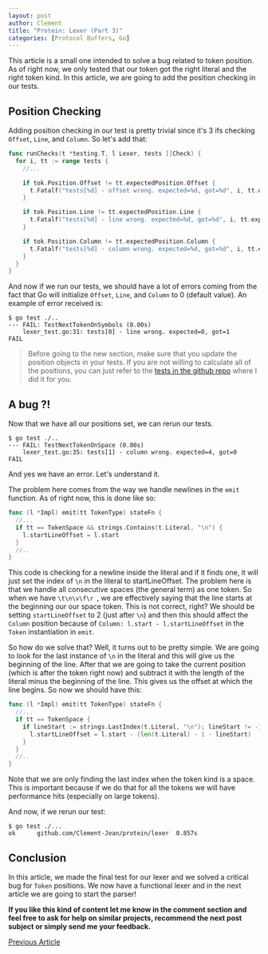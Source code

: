 ```yaml
---
layout: post
author: Clement
title: "Protein: Lexer (Part 3)"
categories: [Protocol Buffers, Go]
---
```


This article is a small one intended to solve a bug related to token position. As of right now, we only tested that our token got the right literal and the right token kind. In this article, we are going to add the position checking in our tests.

## Position Checking

Adding position checking in our test is pretty trivial since it's 3 ifs checking `Offset`, `Line`, and `Column`. So let's add that:

```go lexer/impl.go
func runChecks(t *testing.T, l Lexer, tests []Check) {
  for i, tt := range tests {
    //...

    if tok.Position.Offset != tt.expectedPosition.Offset {
      t.Fatalf("tests[%d] - offset wrong. expected=%d, got=%d", i, tt.expectedPosition.Offset, tok.Position.Offset)
    }

    if tok.Position.Line != tt.expectedPosition.Line {
      t.Fatalf("tests[%d] - line wrong. expected=%d, got=%d", i, tt.expectedPosition.Line, tok.Position.Line)
    }

    if tok.Position.Column != tt.expectedPosition.Column {
      t.Fatalf("tests[%d] - column wrong. expected=%d, got=%d", i, tt.expectedPosition.Column, tok.Position.Column)
    }
  }
}
```

And now if we run our tests, we should have a lot of errors coming from the fact that Go will initialize `Offset`, `Line`, and `Column` to 0 (default value). An example of error received is:

```shell
$ go test ./..
--- FAIL: TestNextTokenOnSymbols (0.00s)
    lexer_test.go:31: tests[0] - line wrong. expected=0, got=1
FAIL
```

> Before going to the new section, make sure that you update the position objects in your tests. If you are not willing to calculate all of the positions, you can just refer to the [tests in the github repo](https://github.com/Clement-Jean/protein/blob/lexer/lexer/lexer_test.go) where I did it for you.

## A bug ?!

Now that we have all our positions set, we can rerun our tests.

```shell
$ go test ./..
--- FAIL: TestNextTokenOnSpace (0.00s)
    lexer_test.go:35: tests[1] - column wrong. expected=4, got=0
FAIL
```

And yes we have an error. Let's understand it.

The problem here comes from the way we handle newlines in the `emit` function. As of right now, this is done like so:

```go lexer/impl.go
func (l *Impl) emit(tt TokenType) stateFn {
  //...
  if tt == TokenSpace && strings.Contains(t.Literal, "\n") {
    l.startLineOffset = l.start
  }
  //..
}
```

This code is checking for a newline inside the literal and if it finds one, it will just set the index of `\n` in the literal to startLineOffset. The problem here is that we handle all consecutive spaces (the general term) as one token. So when we have `\t\n\v\f\r `, we are effectively saying that the line starts at the beginning our our space token. This is not correct, right? We should be setting `startLineOffset` to 2 (just after `\n`) and then this should affect the `Column` position because of `Column: l.start - l.startLineOffset` in the `Token` instantiation in `emit`.

So how do we solve that? Well, it turns out to be pretty simple. We are going to look for the last instance of `\n` in the literal and this will give us the beginning of the line. After that we are going to take the current position (which is after the token right now) and subtract it with the length of the literal minus the beginning of the line. This gives us the offset at which the line begins. So now we should have this:

```go lexer/impl.go
func (l *Impl) emit(tt TokenType) stateFn {
  //...
  if tt == TokenSpace {
    if lineStart := strings.LastIndex(t.Literal, "\n"); lineStart != -1 {
      l.startLineOffset = l.start - (len(t.Literal) - 1 - lineStart)
    }
  }
  //..
}
```

Note that we are only finding the last index when the token kind is a space. This is important because if we do that for all the tokens we will have performance hits (especially on large tokens).

And now, if we rerun our test:

```shell
$ go test ./...
ok      github.com/Clement-Jean/protein/lexer  0.857s
```

## Conclusion

In this article, we made the final test for our lexer and we solved a critical bug for `Token` positions. We now have a functional lexer and in the next article we are going to start the parser!

**If you like this kind of content let me know in the comment section and feel free to ask for help on similar projects, recommend the next post subject or simply send me your feedback.**

<div class="container">
  <div class="row">
    <div class="col text-center">
      <a href="/protein_lexer_part_1" class="btn btn-danger text-center">Previous Article</a>
    </div>
    <!-- <div class="col text-center">
      <a href="/protein_lexer_part_1" class="btn btn-danger text-center">Next Article</a>
    </div> -->
  </div>
</div>